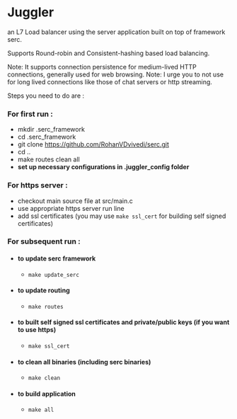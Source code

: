 # Juggler
an L7 Load balancer using the server application built on top of framework serc.

Supports Round-robin and Consistent-hashing based load balancing.

Note: It supports connection persistence for medium-lived HTTP connections, generally used for web browsing.
Note: I urge you to not use for long lived connections like those of chat servers or http streaming.

Steps you need to do are :

### For first run :

* mkdir .serc_framework
* cd .serc_framework
* git clone https://github.com/RohanVDvivedi/serc.git
* cd ..
* make routes clean all
* **set up necessary configurations in .juggler_config folder**

### For https server :

* checkout main source file at src/main.c
* use appropriate https server run line
* add ssl certificates (you may use `make ssl_cert` for building self signed certificates)

### For subsequent run :

* #### to update serc framework
  * `make update_serc`

* #### to update routing 
  * `make routes`

* #### to built self signed ssl certificates and private/public keys (if you want to use https)
  * `make ssl_cert`

* #### to clean all binaries (including serc binaries)
  * `make clean`

* #### to build application
  * `make all`
